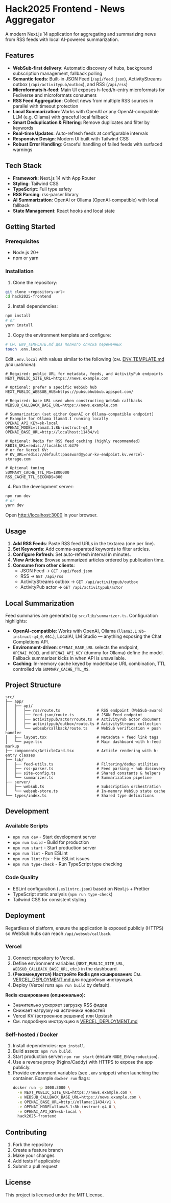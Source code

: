 # Hack2025 Frontend - News Aggregator

A modern Next.js 14 application for aggregating and summarizing news from RSS feeds with local AI-powered summarization.

## Features

- **WebSub-first delivery**: Automatic discovery of hubs, background subscription management, fallback polling
- **Semantic feeds**: Built-in JSON Feed (`/api/feed.json`), ActivityStreams outbox (`/api/activitypub/outbox`), and RSS (`/api/rss`)
- **Microformats h-feed**: Main UI exposes h-feed/h-entry microformats for Fediverse and microformats consumers
- **RSS Feed Aggregation**: Collect news from multiple RSS sources in parallel with timeout protection
- **Local Summarization**: Works with OpenAI *or* any OpenAI-compatible LLM (e.g. Ollama) with graceful local fallback
- **Smart Deduplication & Filtering**: Remove duplicates and filter by keywords
- **Real-time Updates**: Auto-refresh feeds at configurable intervals
- **Responsive Design**: Modern UI built with Tailwind CSS
- **Robust Error Handling**: Graceful handling of failed feeds with surfaced warnings

## Tech Stack

- **Framework**: Next.js 14 with App Router
- **Styling**: Tailwind CSS
- **TypeScript**: Full type safety
- **RSS Parsing**: rss-parser library
- **AI Summarization**: OpenAI or Ollama (OpenAI-compatible) with local fallback
- **State Management**: React hooks and local state

## Getting Started

### Prerequisites

- Node.js 20+
- npm or yarn

### Installation

1. Clone the repository:
```bash
git clone <repository-url>
cd hack2025-frontend
```

2. Install dependencies:
```bash
npm install
# or
yarn install
```

3. Copy the environment template and configure:

```bash
# См. ENV_TEMPLATE.md для полного списка переменных
touch .env.local
```

Edit `.env.local` with values similar to the following (см. [ENV_TEMPLATE.md](./ENV_TEMPLATE.md) для шаблона):

```env
# Required: public URL for metadata, feeds, and ActivityPub endpoints
NEXT_PUBLIC_SITE_URL=https://news.example.com

# Optional: prefer a specific WebSub hub
NEXT_PUBLIC_WEBSUB_HUB=https://pubsubhubbub.appspot.com/

# Required: base URL used when constructing WebSub callbacks
WEBSUB_CALLBACK_BASE_URL=https://news.example.com

# Summarization (set either OpenAI or Ollama-compatible endpoint)
# Example for Ollama llama3.1 running locally
OPENAI_API_KEY=sk-local
OPENAI_MODEL=llama3.1:8b-instruct-q4_0
OPENAI_BASE_URL=http://localhost:11434/v1

# Optional: Redis for RSS feed caching (highly recommended)
REDIS_URL=redis://localhost:6379
# or for Vercel KV:
# KV_URL=redis://default:password@your-kv-endpoint.kv.vercel-storage.com

# Optional tuning
SUMMARY_CACHE_TTL_MS=1800000
RSS_CACHE_TTL_SECONDS=300
```

4. Run the development server:
```bash
npm run dev
# or
yarn dev
```

Open [http://localhost:3000](http://localhost:3000) in your browser.

## Usage

1. **Add RSS Feeds**: Paste RSS feed URLs in the textarea (one per line).
2. **Set Keywords**: Add comma-separated keywords to filter articles.
3. **Configure Refresh**: Set auto-refresh interval in minutes.
4. **View Articles**: Browse summarized articles ordered by publication time.
5. **Consume from other clients**:
   - JSON Feed → `GET /api/feed.json`
   - RSS → `GET /api/rss`
   - ActivityStreams outbox → `GET /api/activitypub/outbox`
   - ActivityPub actor → `GET /api/activitypub/actor`

## Local Summarization

Feed summaries are generated by `src/lib/summarizer.ts`. Configuration highlights:

- **OpenAI-compatible**: Works with OpenAI, Ollama (`llama3.1:8b-instruct-q4_0`, etc.), LocalAI, LM Studio — anything exposing the Chat Completions API.
- **Environment-driven**: `OPENAI_BASE_URL` selects the endpoint, `OPENAI_MODEL` and `OPENAI_API_KEY` (dummy for Ollama) define the model. Fallback summarizer kicks in when API is unavailable.
- **Caching**: In-memory cache keyed by model/base URL combination, TTL controlled via `SUMMARY_CACHE_TTL_MS`.

## Project Structure

```
src/
├── app/
│   ├── api/
│   │   ├── rss/route.ts                # RSS endpoint (WebSub-aware)
│   │   ├── feed.json/route.ts          # JSON Feed endpoint
│   │   ├── activitypub/actor/route.ts  # ActivityPub actor document
│   │   ├── activitypub/outbox/route.ts # ActivityStreams collection
│   │   └── websub/callback/route.ts    # WebSub verification + push handler
│   ├── layout.tsx                      # Metadata + feed link tags
│   └── page.tsx                        # Main dashboard with h-feed markup
├── components/ArticleCard.tsx          # Article rendering with h-entry classes
├── lib/
│   ├── feed-utils.ts                   # Filtering/dedup utilities
│   ├── rss-parser.ts                   # Feed parsing + hub discovery
│   ├── site-config.ts                  # Shared constants & helpers
│   └── summarizer.ts                   # Summarization pipeline
├── server/
│   ├── websub.ts                       # Subscription orchestration
│   └── websub-store.ts                 # In-memory WebSub state cache
└── types/index.ts                      # Shared type definitions
```

## Development

### Available Scripts

- `npm run dev` - Start development server
- `npm run build` - Build for production
- `npm run start` - Start production server
- `npm run lint` - Run ESLint
- `npm run lint:fix` - Fix ESLint issues
- `npm run type-check` - Run TypeScript type checking

### Code Quality

- ESLint configuration (`.eslintrc.json`) based on Next.js + Prettier
- TypeScript static analysis (`npm run type-check`)
- Tailwind CSS for consistent styling

## Deployment

Regardless of platform, ensure the application is exposed publicly (HTTPS) so WebSub hubs can reach `/api/websub/callback`.

### Vercel

1. Connect repository to Vercel.
2. Define environment variables (`NEXT_PUBLIC_SITE_URL`, `WEBSUB_CALLBACK_BASE_URL`, etc.) in the dashboard.
3. **(Рекомендуется) Настройте Redis для кэширования:** См. [VERCEL_DEPLOYMENT.md](./VERCEL_DEPLOYMENT.md) для подробных инструкций.
4. Deploy (Vercel runs `npm run build` by default).

**Redis кэширование (опционально):**
- Значительно ускоряет загрузку RSS фидов
- Снижает нагрузку на источники новостей
- Vercel KV (встроенное решение) или Upstash
- См. подробную инструкцию в [VERCEL_DEPLOYMENT.md](./VERCEL_DEPLOYMENT.md)

### Self-hosted / Docker

1. Install dependencies: `npm install`.
2. Build assets: `npm run build`.
3. Start production server: `npm run start` (ensure `NODE_ENV=production`).
4. Use a reverse proxy (Nginx/Caddy) with HTTPS to expose the app publicly.
5. Provide environment variables (see `.env` snippet) when launching the container. Example `docker run` flags:
   ```bash
   docker run -p 3000:3000 \
     -e NEXT_PUBLIC_SITE_URL=https://news.example.com \
     -e WEBSUB_CALLBACK_BASE_URL=https://news.example.com \
     -e OPENAI_BASE_URL=http://ollama:11434/v1 \
     -e OPENAI_MODEL=llama3.1:8b-instruct-q4_0 \
     -e OPENAI_API_KEY=sk-local \
     hack2025-frontend
   ```

## Contributing

1. Fork the repository
2. Create a feature branch
3. Make your changes
4. Add tests if applicable
5. Submit a pull request

## License

This project is licensed under the MIT License.
